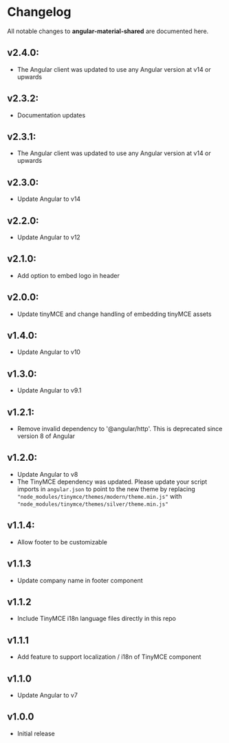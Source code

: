 # Changelog

All notable changes to **angular-material-shared** are documented here.

## v2.4.0:

- The Angular client was updated to use any Angular version at v14 or upwards

## v2.3.2:

- Documentation updates

## v2.3.1:

- The Angular client was updated to use any Angular version at v14 or upwards

## v2.3.0:

- Update Angular to v14

## v2.2.0:

- Update Angular to v12

## v2.1.0:

- Add option to embed logo in header

## v2.0.0:

- Update tinyMCE and change handling of embedding tinyMCE assets

## v1.4.0:

- Update Angular to v10

## v1.3.0:

- Update Angular to v9.1

## v1.2.1:

- Remove invalid dependency to '@angular/http'. This is deprecated since version 8 of Angular

## v1.2.0:

- Update Angular to v8
- The TinyMCE dependency was updated. Please update your script imports in `angular.json` to point to the new theme by replacing `"node_modules/tinymce/themes/modern/theme.min.js"` with `"node_modules/tinymce/themes/silver/theme.min.js"`

## v1.1.4:

- Allow footer to be customizable

## v1.1.3

- Update company name in footer component

## v1.1.2

- Include TinyMCE i18n language files directly in this repo

## v1.1.1

- Add feature to support localization / i18n of TinyMCE component

## v1.1.0

- Update Angular to v7

## v1.0.0

- Initial release
